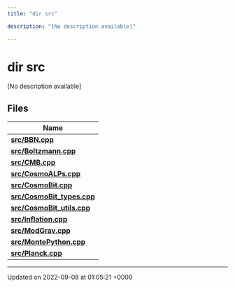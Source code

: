 ```yaml
---
title: "dir src"

description: "[No description available]"

---
```


# dir src

[No description available]

## Files

| Name           |
| -------------- |
| **[src/BBN.cpp](/documentation/code/files/bbn_8cpp/)**  |
| **[src/Boltzmann.cpp](/documentation/code/files/boltzmann_8cpp/)**  |
| **[src/CMB.cpp](/documentation/code/files/cmb_8cpp/)**  |
| **[src/CosmoALPs.cpp](/documentation/code/files/cosmoalps_8cpp/)**  |
| **[src/CosmoBit.cpp](/documentation/code/files/cosmobit_8cpp/)**  |
| **[src/CosmoBit_types.cpp](/documentation/code/files/cosmobit__types_8cpp/)**  |
| **[src/CosmoBit_utils.cpp](/documentation/code/files/cosmobit__utils_8cpp/)**  |
| **[src/Inflation.cpp](/documentation/code/files/inflation_8cpp/)**  |
| **[src/ModGrav.cpp](/documentation/code/files/modgrav_8cpp/)**  |
| **[src/MontePython.cpp](/documentation/code/files/montepython_8cpp/)**  |
| **[src/Planck.cpp](/documentation/code/files/planck_8cpp/)**  |






-------------------------------

Updated on 2022-09-08 at 01:05:21 +0000
